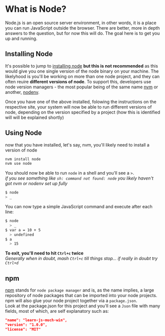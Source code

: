 # What is Node?

Node.js is an open source server environment, in other words, it is a place you can run JavaScript outside the browser. There are better, more in depth answers to the question, but for now this will do. The goal here is to get you up and running.

## Installing Node

It's possible to jump to [installing node](https://nodejs.org/en/download/) **but this is not recommended** as this would give you one single version of the node binary on your machine. The likelyhood is you'll be working on more than one node project, and they can often reuire **different versions of node**. To support this, developers use node version managers - the most popular being of the same name [nvm](https://github.com/creationix/nvm) or another, [nodenv](https://github.com/nodenv/nodenv).

Once you have one of the above installed, folowing the instructions on the respective site, your system will now be able to run different versions of node, depending on the version specified by a project (how this is identified will will be explained shortly)

## Using Node

now that you have installed, let's say, nvm, you'll likely need to install a version of node

```sh
nvm install node
nvm use node
```

You should now be able to run `node` in a shell and you'll see a `>`.  
*if you see something like `sh: command not found: node` you likely haven't got nvm or nodenv set up fully*
```sh
$ node
> _
```

You can now type a simple JavaScript command and execute after each line:
```sh
$ node
  > _
$ var a = 10 + 5
  > undefined
$ a
  > 15
```
**To exit, you'll need to hit `Ctrl+c` twice**  
*Generally when in doubt, mash `Ctrl+c` till things stop... if really in doubt try `Ctrl+d`*

## npm

[npm](https://www.npmjs.com/) stands for `node package manager` and is, as the name implies, a large repository of node packages that can be imported into your node projects. npm will also glue your node project together via a `package.json`.  
Look at the package.json for this project and you'll see a `Json` file with many fields, most of which, are self explanatory such as:
```json
"name": "learn-js-much-win",
"version": "1.0.0",
"license": "MIT"
```
